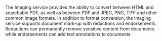 The Imaging service provides the ability to convert between HTML and searchable PDF, 
as well as between PDF and JPEG, PNG, TIFF and other common image formats. 
In addition to format conversion, the Imaging service supports document mark-up with redactions and endorsements. 
Redactions can permanently remove sensitive content from documents while endorsements can add text annotations to documents.
